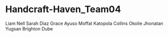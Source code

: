 # Handcraft-Haven_Team04

Liam Nell
Sarah Diaz
Grace Ayuso
Moffat Katopola
Collins Okolie
Jhonatan Yugsan
Brighton Dube

